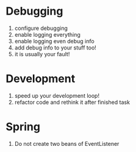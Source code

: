 # Debugging

1. configure debugging
1. enable logging everything
1. enable logging even debug info
1. add debug info to your stuff too!
1. it is usually your fault!

# Development

1. speed up your development loop!
1. refactor code and rethink it after finished task

# Spring

1. Do not create two beans of EventListener
